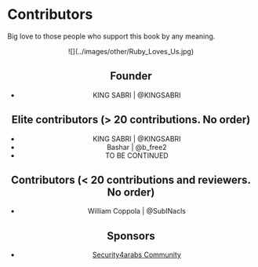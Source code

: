 # Contributors

Big love to those people who support this book by any meaning.

<center>![](../images/other/Ruby_Loves_Us.jpg)



## Founder
- KING SABRI | @KINGSABRI

## Elite contributors (> 20 contributions. No order)
- KING SABRI | @KINGSABRI
- Bashar | @b_free2
- TO BE CONTINUED

## Contributors (< 20 contributions and reviewers. No order)
* William Coppola | @SubINacls


## Sponsors
- [Security4arabs Community](http://www.security4arabs.com/)
